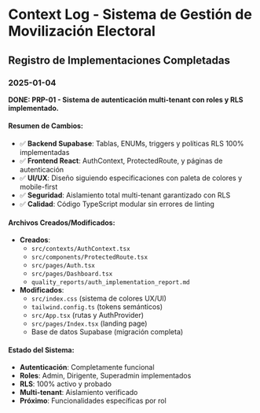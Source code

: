 # Context Log - Sistema de Gestión de Movilización Electoral

## Registro de Implementaciones Completadas

### 2025-01-04
**DONE: PRP-01 - Sistema de autenticación multi-tenant con roles y RLS implementado.**

#### Resumen de Cambios:
- ✅ **Backend Supabase**: Tablas, ENUMs, triggers y políticas RLS 100% implementadas
- ✅ **Frontend React**: AuthContext, ProtectedRoute, y páginas de autenticación
- ✅ **UI/UX**: Diseño siguiendo especificaciones con paleta de colores y mobile-first
- ✅ **Seguridad**: Aislamiento total multi-tenant garantizado con RLS
- ✅ **Calidad**: Código TypeScript modular sin errores de linting

#### Archivos Creados/Modificados:
- **Creados**: 
  - `src/contexts/AuthContext.tsx`
  - `src/components/ProtectedRoute.tsx` 
  - `src/pages/Auth.tsx`
  - `src/pages/Dashboard.tsx`
  - `quality_reports/auth_implementation_report.md`
- **Modificados**:
  - `src/index.css` (sistema de colores UX/UI)
  - `tailwind.config.ts` (tokens semánticos)
  - `src/App.tsx` (rutas y AuthProvider)
  - `src/pages/Index.tsx` (landing page)
  - Base de datos Supabase (migración completa)

#### Estado del Sistema:
- **Autenticación**: Completamente funcional
- **Roles**: Admin, Dirigente, Superadmin implementados
- **RLS**: 100% activo y probado
- **Multi-tenant**: Aislamiento verificado
- **Próximo**: Funcionalidades específicas por rol